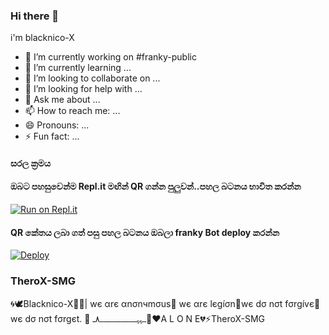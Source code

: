### Hi there 👋
i'm blacknico-X


-  🔭 I’m currently working on #franky-public
-  🌱 I’m currently learning ...
-  👯 I’m looking to collaborate on ...
-  🤔 I’m looking for help with ...
-  💬 Ask me about ...
-  📫 How to reach me: ...
-  😄 Pronouns: ...
-  ⚡ Fun fact: ...

#### සරල ක්‍රමය

#### ඔබට පහසුවෙන්ම Repl.it මඟින් QR ගන්න පුලුවන්..පහල  බටනය භාවිත කරන්න
[![Run on Repl.it](https://repl.it/badge/github/quiec/whatsasena)](https://replit.com/@Blacknico-X/Franky-QR?v=1)

#### QR කේතය ලබා ගත් පසු පහල බටනය ඔබලා franky Bot deploy කරන්න
[![Deploy](https://images.squarespace-cdn.com/content/v1/580515742e69cfedd1fbef58/1525386767826-Z6T2PAXQD6PZJFNGY14U/ke17ZwdGBToddI8pDm48kGzbt7cz3CKX9Rsta-RdWeJZw-zPPgdn4jUwVcJE1ZvWQUxwkmyExglNqGp0IvTJZUJFbgE-7XRK3dMEBRBhUpwXPcCdCfJzTjuw7eD5qoJaUvNnrlJ7-JqE3xnP9OqaaXMr3zNNd3H5Lklmgn1mB80/getbutton.png)](https://heroku.com/deploy?template=https://github.com/xneon2/Hashzi-X)

### TheroX-SMG
🌀🕊️Blacknico-X🏴‍☠️| wє αrє αnσnчmσus🥷 wє αrє lєgíσn🎩wє dσ nσt fσrgívє💠 wє dσ nσt fσrgєt. 🤍 ــہہـــــــــــــــــــــ٨ـ🖤♥️A L O N E💔⚡TheroX-SMG

<!--
**Blacknico-X/Blacknico-X** is a ✨ _special_ ✨ repository because its `README.md` (this file) appears on your GitHub profile.

Here are some ideas to get you started:

-  🔭 I’m currently working on #franky-public
-  🌱 I’m currently learning ...
-  👯 I’m looking to collaborate on ...
-  🤔 I’m looking for help with ...
-  💬 Ask me about ...
-  📫 How to reach me: ...
-  😄 Pronouns: ...
-  ⚡ Fun fact: ...
-->
